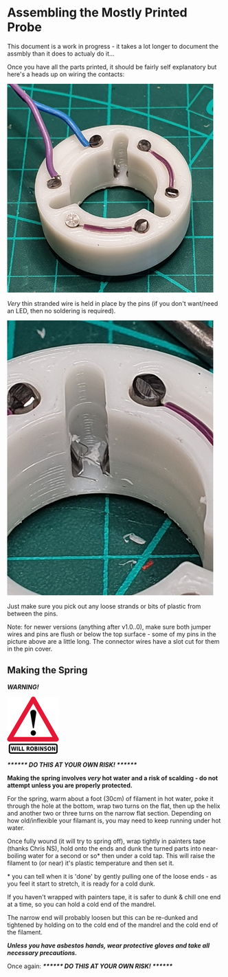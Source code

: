 # Assembling the Mostly Printed Probe


This document is a work in progress - it takes a lot longer to document the assmbly than it does to actualy do it...

Once you have all the parts printed, it should be fairly self explanatory but here's a heads up on wiring the contacts:

![contact wiring](../images/sleeve-contact-wiring.jpg)

*Very* thin stranded wire is held in place by the pins (if you don't want/need an LED, then no soldering is required).

![contact wiring](../images/sleeve-wiring-strands.jpg)

Just make sure you pick out any loose strands or bits of plastic from between the pins.

Note: for newer versions (anything after v1.0..0), make sure both jumper wires and pins are flush or below the top surface - some of my pins in the picture above are a little long. The connector wires have a slot cut for them in the pin cover.

## Making the Spring

___WARNING!___ 

![Dager](../images/danger-will-robinson.png) 

___****** DO THIS AT YOUR OWN RISK! ******___

**Making the spring involves *very* hot water and a risk of scalding - do not attempt unless you are properly protected.**

For the spring, warm about a foot (30cm) of filament in hot water, poke it through the hole at the bottom, wrap two turns on the flat, then up the helix and another two or three turns on the narrow flat section. Depending on how old/inflexible your filamant is, you may need to keep running under hot water.

Once fully wound (it will try to spring off), wrap tightly in painters tape (thanks Chris NS), hold onto the ends and dunk the turned parts into near-boiling water for a second or so* then under a cold tap. This will raise the filament to (or near) it's plastic temperature and then set it.

\* you can tell when it is 'done' by gently pulling one of the loose ends - as you feel it start to stretch, it is ready for a cold dunk.

If you haven't wrapped with painters tape, it is safer to dunk & chill one end at a time, so you can hold a cold end of the mandrel.

The narrow end will probably loosen but this can be re-dunked and tightened by holding on to the cold end of the mandrel and the cold end of the filament.

***Unless you have asbestos hands, wear protective gloves and take all necessary precautions.***

Once again: ___****** DO THIS AT YOUR OWN RISK! ******___
